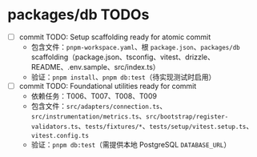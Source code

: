 # packages/db TODOs

- [ ] commit TODO: Setup scaffolding ready for atomic commit
  - 包含文件：`pnpm-workspace.yaml`、根 `package.json`、`packages/db` scaffolding（package.json、tsconfig、vitest、drizzle、README、.env.sample、src/index.ts）
  - 验证：`pnpm install`、`pnpm db:test`（待实现测试时启用）
- [ ] commit TODO: Foundational utilities ready for commit
  - 依赖任务：T006、T007、T008、T009
  - 包含文件：`src/adapters/connection.ts`、`src/instrumentation/metrics.ts`、`src/bootstrap/register-validators.ts`、`tests/fixtures/*`、`tests/setup/vitest.setup.ts`、`vitest.config.ts`
  - 验证：`pnpm db:test`（需提供本地 PostgreSQL `DATABASE_URL`）

